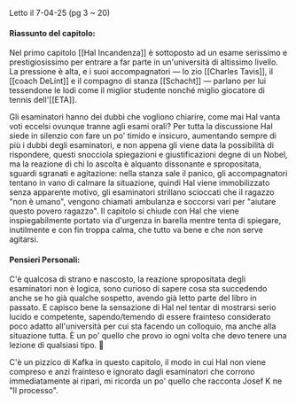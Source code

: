 Letto il 7-04-25 (pg 3 ~ 20)
#### Riassunto del capitolo:
Nel primo capitolo [[Hal Incandenza]] è sottoposto ad un esame serissimo e prestigiosissimo per entrare a far parte in un'università di altissimo livello. La pressione è alta, e i suoi accompagnatori — lo zio [[Charles Tavis]], il [[coach DeLint]] e il compagno di stanza [[Schacht]] — parlano per lui tessendone le lodi come il miglior studente nonché miglio giocatore di tennis dell'[[ETA]].

Gli esaminatori hanno dei dubbi che vogliono chiarire, come mai Hal vanta voti eccelsi ovunque tranne agli esami orali? Per tutta la discussione Hal siede in silenzio con fare un po' timido e insicuro, aumentando sempre di più i dubbi degli esaminatori, e non appena gli viene data la possibilità di rispondere, questi snocciola spiegazioni e giustificazioni degne di un Nobel, ma la reazione di chi lo ascolta è alquanto dissonante e spropositata, sguardi sgranati e agitazione: nella stanza sale il panico, gli accompagnatori tentano in vano di calmare la situazione, quindi Hal viene immobilizzato senza apparente motivo, gli esaminatori strillano scioccati che il ragazzo "non è umano", vengono chiamati ambulanza e soccorsi vari per "aiutare questo povero ragazzo". Il capitolo si chiude con Hal che viene inspiegabilmente portato via d'urgenza in barella mentre tenta di spiegare, inutilmente e con fin troppa calma, che tutto va bene e che non serve agitarsi.

#### Pensieri Personali:
C'è qualcosa di strano e nascosto, la reazione spropositata degli esaminatori non è logica, sono curioso di sapere cosa sta succedendo anche se ho già qualche sospetto, avendo già letto parte del libro in passato.
E capisco bene la sensazione di Hal nel tentar di mostrarsi serio lucido e competente, sapendo/temendo di essere frainteso considerato poco adatto all'università per cui sta facendo un colloquio, ma anche alla situazione tutta. È un po' quello che provo io ogni volta che devo tenere una lezione di qualsiasi tipo. 😬

C'è un pizzico di Kafka in questo capitolo, il modo in cui Hal non viene compreso e anzi frainteso e ignorato dagli esaminatori che corrono immediatamente ai ripari, mi ricorda un po' quello che racconta Josef K ne "Il processo".
